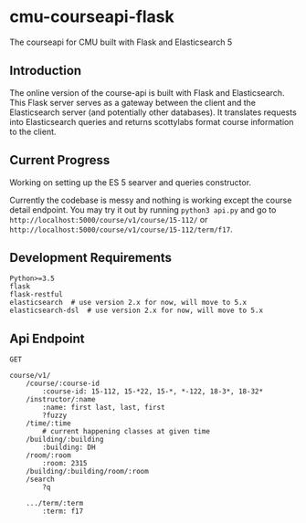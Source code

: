 # cmu-courseapi-flask
The courseapi for CMU built with Flask and Elasticsearch 5

## Introduction

The online version of the course-api is built with Flask and Elasticsearch. This Flask server serves as a gateway between the client and the Elasticsearch server (and potentially other databases). It translates requests into Elasticsearch queries and returns scottylabs format course information to the client.

## Current Progress

Working on setting up the ES 5 searver and queries constructor.

Currently the codebase is messy and nothing is working except the course detail endpoint. You may try it out by running `python3 api.py` and go to `http://localhost:5000/course/v1/course/15-112/` or `http://localhost:5000/course/v1/course/15-112/term/f17`.

## Development Requirements

```
Python>=3.5
flask
flask-restful
elasticsearch  # use version 2.x for now, will move to 5.x
elasticsearch-dsl  # use version 2.x for now, will move to 5.x
```

## Api Endpoint

```
GET

course/v1/
	/course/:course-id
		:course-id: 15-112, 15-*22, 15-*, *-122, 18-3*, 18-32*
	/instructor/:name
		:name: first last, last, first
		?fuzzy
	/time/:time
		# current happening classes at given time
	/building/:building
		:building: DH
	/room/:room
		:room: 2315
	/building/:building/room/:room
	/search
		?q

	.../term/:term
		:term: f17
```
